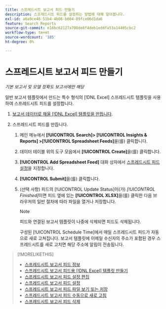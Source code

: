 ```yaml
---
title: 스프레드시트 보고서 피드 만들기
description: 스프레드시트 피드를 설정하는 방법에 대해 알아봅니다.
exl-id: a6a9ce46-51b4-4b06-b004-89fce06d1da6
feature: Search Reports
source-git-commit: e16bc62127a708de8f4deb1eddfa53a14405cbc2
workflow-type: tm+mt
source-wordcount: '185'
ht-degree: 0%

---
```


# 스프레드시트 보고서 피드 만들기

*기본 보고서 및 모델 정확도 보고서에만 해당*

일반 보고서 템플릿에서 만드는 특수 형식의 [!DNL Excel] 스프레드시트 템플릿을 사용하여 스프레드시트 피드를 설정합니다.

1. [보고서 데이터로 채울 [!DNL Excel] 템플릿을 만듭니다](spreadsheet-feed-create-excel-template.md).

2. 스프레드시트 피드를 만듭니다.

   1. 메인 메뉴에서 **[!UICONTROL Search]> [!UICONTROL Insights & Reports] >[!UICONTROL Spreadsheet Feeds]**&#x200B;을(를) 클릭합니다.

   1. 데이터 테이블 위의 도구 모음에서 **[!UICONTROL Create]**&#x200B;을(를) 클릭합니다.

   1. **[!UICONTROL Add Spreadsheet Feed]** 대화 상자에서 [스프레드시트 피드 설정](spreadsheet-feed-settings.md)을 지정합니다.

   1. **[!UICONTROL Submit]**&#x200B;을(를) 클릭합니다.

   1. (선택 사항) 피드의 [!UICONTROL Update Status]이(가) *[!UICONTROL Finished]*&#x200B;이면 피드 옆에 있는 **[!UICONTROL XLSX]**&#x200B;을(를) 클릭한 다음 브라우저의 일반 절차에 따라 파일을 열거나 저장합니다.

      >[!NOTE]
      >
      >피드와 연결된 보고서 템플릿이 나중에 삭제되면 피드도 삭제됩니다.

      구성된 [!UICONTROL Schedule Time]에서 매일 스프레드시트 피드가 자동으로 새로 고쳐집니다. 보고서 템플릿에 이메일 수신자의 주소가 포함된 경우 스프레드시트를 새로 고치면 해당 주소에 알림이 전송됩니다.

>[!MORELIKETHIS]
>
>* [스프레드시트 보고서 피드 정보](spreadsheet-feed-about.md)
>* [스프레드시트 보고서 피드용  [!DNL Excel] 템플릿 만들기](spreadsheet-feed-create-excel-template.md)
>* [스프레드시트 보고서 피드 설정 편집](spreadsheet-feed-edit.md)
>* [스프레드시트 보고서 피드 설정](spreadsheet-feed-settings.md)
>* [스프레드시트 보고서 피드 파일 보기 또는 저장](spreadsheet-feed-view-or-save.md)
>* [스프레드시트 보고서 피드 수동으로 새로 고침](spreadsheet-feed-refresh.md)
>* [스프레드시트 보고서 피드 삭제](spreadsheet-feed-delete.md)
